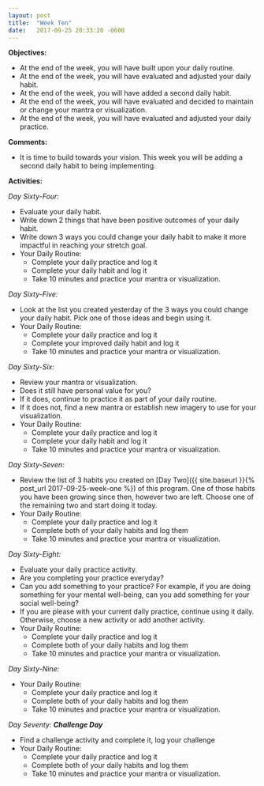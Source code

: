 ```yaml
---
layout: post
title:  "Week Ten"
date:   2017-09-25 20:33:20 -0600
---
```

**Objectives:**
* At the end of the week, you will have built upon your daily routine.
* At the end of the week, you will have evaluated and adjusted your daily habit.
* At the end of the week, you will have added a second daily habit.
* At the end of the week, you will have evaluated and decided to maintain or change your mantra or visualization.
* At the end of the week, you will have evaluated and adjusted your daily practice.

**Comments:**
* It is time to build towards your vision. This week you will be adding a second daily habit to being implementing.

**Activities:**

*Day Sixty-Four:*
* Evaluate your daily habit.
* Write down 2 things that have been positive outcomes of your daily habit.
* Write down 3 ways you could change your daily habit to make it more impactful in reaching your stretch goal.
* Your Daily Routine:
	* Complete your daily practice and log it
	* Complete your daily habit and log it
	* Take 10 minutes and practice your mantra or visualization.

*Day Sixty-Five:*
* Look at the list you created yesterday of the 3 ways you could change your daily habit. Pick one of those ideas and begin using it.
* Your Daily Routine:
	* Complete your daily practice and log it
	* Complete your improved daily habit and log it
	* Take 10 minutes and practice your mantra or visualization.

*Day Sixty-Six:*
* Review your mantra or visualization.
* Does it still have personal value for you?
* If it does, continue to practice it as part of your daily routine.
* If it does not, find a new mantra or establish new imagery to use for your visualization.
* Your Daily Routine:
	* Complete your daily practice and log it
	* Complete your daily habit and log it
	* Take 10 minutes and practice your mantra or visualization.

*Day Sixty-Seven:*
* Review the list of 3 habits you created on [Day Two]({{ site.baseurl }}{% post_url 2017-09-25-week-one %}) of this program. One of those habits you have been growing since then, however two are left. Choose one of the remaining two and start doing it today.
* Your Daily Routine:
	* Complete your daily practice and log it
	* Complete both of your daily habits and log them
	* Take 10 minutes and practice your mantra or visualization.

*Day Sixty-Eight:*
* Evaluate your daily practice activity.
* Are you completing your practice everyday?
* Can you add something to your practice? For example, if you are doing something for your mental well-being, can you add something for your social well-being?
* If you are please with your current daily practice, continue using it daily. Otherwise, choose a new activity or add another activity.
* Your Daily Routine:
	* Complete your daily practice and log it
	* Complete both of your daily habits and log them
	* Take 10 minutes and practice your mantra or visualization.

*Day Sixty-Nine:*
* Your Daily Routine:
	* Complete your daily practice and log it
	* Complete both of your daily habits and log them
	* Take 10 minutes and practice your mantra or visualization.

*Day Seventy: **Challenge Day***
* Find a challenge activity and complete it, log your challenge
* Your Daily Routine:
	* Complete your daily practice and log it
	* Complete both of your daily habits and log them
	* Take 10 minutes and practice your mantra or visualization.
